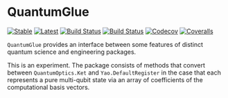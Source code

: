 # QuantumGlue

[![Stable](https://img.shields.io/badge/docs-stable-blue.svg)](https://jlapeyre.github.io/QuantumGlue.jl/stable)
[![Latest](https://img.shields.io/badge/docs-latest-blue.svg)](https://jlapeyre.github.io/QuantumGlue.jl/latest)
[![Build Status](https://travis-ci.com/jlapeyre/QuantumGlue.jl.svg?branch=master)](https://travis-ci.com/jlapeyre/QuantumGlue.jl)
[![Build Status](https://ci.appveyor.com/api/projects/status/github/jlapeyre/QuantumGlue.jl?svg=true)](https://ci.appveyor.com/project/jlapeyre/QuantumGlue-jl)
[![Codecov](https://codecov.io/gh/jlapeyre/QuantumGlue.jl/branch/master/graph/badge.svg)](https://codecov.io/gh/jlapeyre/QuantumGlue.jl)
[![Coveralls](https://coveralls.io/repos/github/jlapeyre/QuantumGlue.jl/badge.svg?branch=master)](https://coveralls.io/github/jlapeyre/QuantumGlue.jl?branch=master)


`QuantumGlue` provides an interface between some features of distinct quantum science and engineering packages.

This is an experiment. The package consists of methods that convert between `QuantumOptics.Ket` and `Yao.DefaultRegister` in the
case that each represents a pure multi-qubit state via an array of coefficients of the computational basis vectors.
